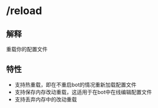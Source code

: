 # /reload

## 解释

重载你的配置文件

## 特性

* 支持热重载，即在不重启bot的情况重新加载配置文件
* 支持保存内存改动重载，这适用于在bot中在线编辑配置文件
* 支持丢弃内存中的改动重载
